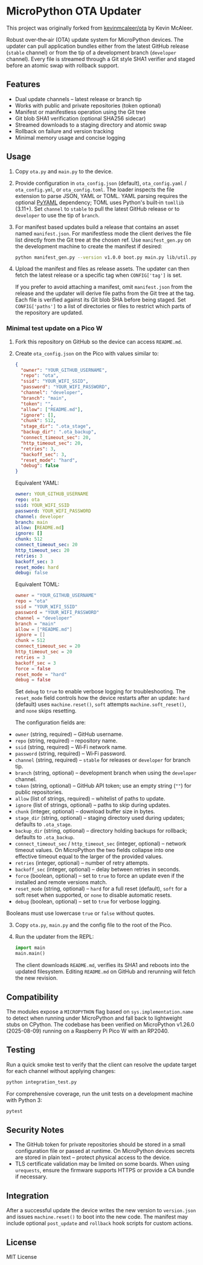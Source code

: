 # MicroPython OTA Updater

This project was originally forked from [kevinmcaleer/ota](https://github.com/kevinmcaleer/ota) by Kevin McAleer.

Robust over‑the‑air (OTA) update system for MicroPython devices.  The updater
can pull application bundles either from the latest GitHub release
(``stable`` channel) or from the tip of a development branch (``developer``
channel).  Every file is streamed through a Git style SHA1 verifier and
staged before an atomic swap with rollback support.

## Features

* Dual update channels – latest release or branch tip
* Works with public and private repositories (token optional)
* Manifest or manifestless operation using the Git tree
* Git blob SHA1 verification (optional SHA256 sidecar)
* Streamed downloads to a staging directory and atomic swap
* Rollback on failure and version tracking
* Minimal memory usage and concise logging

## Usage

1. Copy `ota.py` and `main.py` to the device.
2. Provide configuration in `ota_config.json` (default), `ota_config.yaml`
   / `ota_config.yml`, or `ota_config.toml`.  The loader inspects the file
   extension to parse JSON, YAML or TOML.  YAML parsing requires the optional
   [PyYAML](https://pyyaml.org/) dependency; TOML uses Python's built‑in
   `tomllib` (3.11+).  Set ``channel`` to ``stable`` to pull the latest
   GitHub release or to ``developer`` to use the tip of ``branch``.
3. For manifest based updates build a release that contains an asset named
   `manifest.json`.  For manifestless mode the client derives the file list
   directly from the Git tree at the chosen ref.  Use `manifest_gen.py` on
   the development machine to create the manifest if desired:

   ```bash
   python manifest_gen.py --version v1.0.0 boot.py main.py lib/util.py
   ```

4. Upload the manifest and files as release assets.  The updater can then
   fetch the latest release or a specific tag when `CONFIG['tag']` is set.

   If you prefer to avoid attaching a manifest, omit `manifest.json` from
   the release and the updater will derive file paths from the Git tree at
   the tag.  Each file is verified against its Git blob SHA before being
   staged.  Set `CONFIG['paths']` to a list of directories or files to
   restrict which parts of the repository are updated.

### Minimal test update on a Pico W

1. Fork this repository on GitHub so the device can access `README.md`.
2. Create `ota_config.json` on the Pico with values similar to:

   ```json
   {
     "owner": "YOUR_GITHUB_USERNAME",
     "repo": "ota",
     "ssid": "YOUR_WIFI_SSID",
     "password": "YOUR_WIFI_PASSWORD",
     "channel": "developer",
     "branch": "main",
     "token": "",
     "allow": ["README.md"],
     "ignore": [],
     "chunk": 512,
     "stage_dir": ".ota_stage",
     "backup_dir": ".ota_backup",
     "connect_timeout_sec": 20,
     "http_timeout_sec": 20,
     "retries": 3,
     "backoff_sec": 3,
     "reset_mode": "hard",
     "debug": false
   }
   ```

   Equivalent YAML:

   ```yaml
   owner: YOUR_GITHUB_USERNAME
   repo: ota
   ssid: YOUR_WIFI_SSID
   password: YOUR_WIFI_PASSWORD
   channel: developer
   branch: main
   allow: [README.md]
   ignore: []
   chunk: 512
   connect_timeout_sec: 20
   http_timeout_sec: 20
   retries: 3
   backoff_sec: 3
   reset_mode: hard
   debug: false
   ```

   Equivalent TOML:

   ```toml
   owner = "YOUR_GITHUB_USERNAME"
   repo = "ota"
   ssid = "YOUR_WIFI_SSID"
   password = "YOUR_WIFI_PASSWORD"
   channel = "developer"
   branch = "main"
   allow = ["README.md"]
   ignore = []
   chunk = 512
   connect_timeout_sec = 20
   http_timeout_sec = 20
   retries = 3
   backoff_sec = 3
   force = false
   reset_mode = "hard"
   debug = false
   ```

   Set `debug` to `true` to enable verbose logging for troubleshooting.
   The `reset_mode` field controls how the device restarts after an update:
   `hard` (default) uses `machine.reset()`, `soft` attempts `machine.soft_reset()`,
   and `none` skips resetting.

   The configuration fields are:

  - `owner` (string, required) – GitHub username.
  - `repo` (string, required) – repository name.
  - `ssid` (string, required) – Wi‑Fi network name.
  - `password` (string, required) – Wi‑Fi password.
  - `channel` (string, required) – `stable` for releases or `developer` for branch tip.
  - `branch` (string, optional) – development branch when using the `developer` channel.
  - `token` (string, optional) – GitHub API token; use an empty string (`""`) for public repositories.
  - `allow` (list of strings, required) – whitelist of paths to update.
  - `ignore` (list of strings, optional) – paths to skip during updates.
  - `chunk` (integer, optional) – download buffer size in bytes.
  - `stage_dir` (string, optional) – staging directory used during updates; defaults to `.ota_stage`.
  - `backup_dir` (string, optional) – directory holding backups for rollback; defaults to `.ota_backup`.
  - `connect_timeout_sec` / `http_timeout_sec` (integer, optional) – network timeout values.
    On MicroPython the two fields collapse into one effective timeout equal to
    the larger of the provided values.
  - `retries` (integer, optional) – number of retry attempts.
  - `backoff_sec` (integer, optional) – delay between retries in seconds.
  - `force` (boolean, optional) – set to `true` to force an update even if the installed and remote versions match.
  - `reset_mode` (string, optional) – `hard` for a full reset (default), `soft` for a
    soft reset when supported, or `none` to disable automatic resets.
  - `debug` (boolean, optional) – set to `true` for verbose logging.

   Booleans must use lowercase `true` or `false` without quotes.

3. Copy `ota.py`, `main.py` and the config file to the root of the Pico.
4. Run the updater from the REPL:

   ```python
   import main
   main.main()
   ```

   The client downloads `README.md`, verifies its SHA1 and reboots into the
   updated filesystem.  Editing `README.md` on GitHub and rerunning will fetch
   the new revision.

## Compatibility

The modules expose a ``MICROPYTHON`` flag based on ``sys.implementation.name``
to detect when running under MicroPython and fall back to lightweight stubs on
CPython.  The codebase has been verified on MicroPython v1.26.0 (2025-08-09)
running on a Raspberry Pi Pico W with an RP2040.

## Testing

Run a quick smoke test to verify that the client can resolve the update
target for each channel without applying changes:

```bash
python integration_test.py
```

For comprehensive coverage, run the unit tests on a development
machine with Python 3:

```bash
pytest
```

## Security Notes

* The GitHub token for private repositories should be stored in a small
  configuration file or passed at runtime.  On MicroPython devices
  secrets are stored in plain text – protect physical access to the device.
* TLS certificate validation may be limited on some boards.  When using
  `urequests`, ensure the firmware supports HTTPS or provide a CA bundle
  if necessary.

## Integration

After a successful update the device writes the new version to
`version.json` and issues `machine.reset()` to boot into the new code.
The manifest may include optional `post_update` and `rollback` hook
scripts for custom actions.

## License

MIT License
